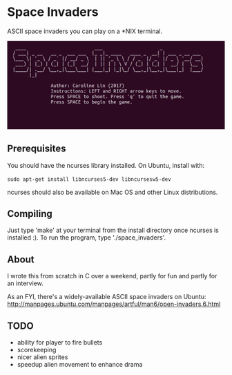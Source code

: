 # Space Invaders
ASCII space invaders you can play on a *NIX terminal.

![](menu-screenshot.png)

## Prerequisites
You should have the ncurses library installed. On Ubuntu, install with:

```sudo apt-get install libncurses5-dev libncursesw5-dev```

ncurses should also be available on Mac OS and other Linux distributions.

## Compiling
Just type 'make' at your terminal from the install directory once ncurses is installed :).
To run the program, type './space_invaders'.

## About
I wrote this from scratch in C over a weekend, partly for fun and partly for an interview.

As an FYI, there's a widely-available ASCII space invaders on Ubuntu: <http://manpages.ubuntu.com/manpages/artful/man6/open-invaders.6.html>

## TODO
* ability for player to fire bullets
* scorekeeping
* nicer alien sprites
* speedup alien movement to enhance drama

